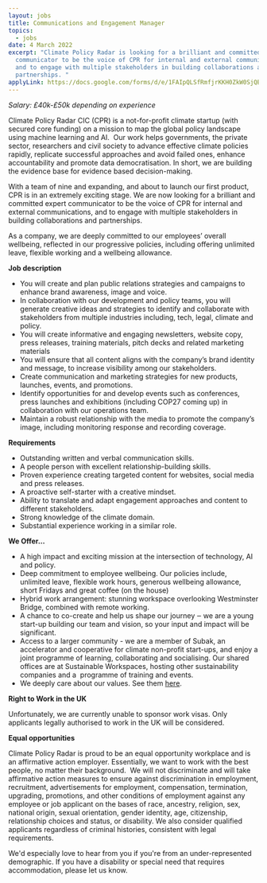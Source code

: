 ```yaml
---
layout: jobs
title: Communications and Engagement Manager
topics:
  - jobs
date: 4 March 2022
excerpt: "Climate Policy Radar is looking for a brilliant and committed expert
  communicator to be the voice of CPR for internal and external communications,
  and to engage with multiple stakeholders in building collaborations and
  partnerships. "
applyLink: https://docs.google.com/forms/d/e/1FAIpQLSfRmfjrKKH0ZkW0SjQBclZ3yRsCtK1OxW3cg34qaSXtl1WNKw/viewform?usp=sf_link
---
```

<!--StartFragment-->

*Salary: £40k-£50k depending on experience*

Climate Policy Radar CIC (CPR) is a not-for-profit climate startup (with secured core funding) on a mission to map the global policy landscape using machine learning and AI.  Our work helps governments, the private sector, researchers and civil society to advance effective climate policies rapidly, replicate successful approaches and avoid failed ones, enhance accountability and promote data democratisation. In short, we are building the evidence base for evidence based decision-making. 

With a team of nine and expanding, and about to launch our first product, CPR is in an extremely exciting stage. We are now looking for a brilliant and committed expert communicator to be the voice of CPR for internal and external communications, and to engage with multiple stakeholders in building collaborations and partnerships. 

As a company, we are deeply committed to our employees’ overall wellbeing, reflected in our progressive policies, including offering unlimited leave, flexible working and a wellbeing allowance. 

**Job description**

* You will create and plan public relations strategies and campaigns to enhance brand awareness, image and voice.
* In collaboration with our development and policy teams, you will generate creative ideas and strategies to identify and collaborate with stakeholders from multiple industries including, tech, legal, climate and policy. 
* You will create informative and engaging newsletters, website copy, press releases, training materials, pitch decks and related marketing materials
* You will ensure that all content aligns with the company’s brand identity and message, to increase visibility among our stakeholders.
* Create communication and marketing strategies for new products, launches, events, and promotions.
* Identify opportunities for and develop events such as conferences, press launches and exhibitions (including COP27 coming up) in collaboration with our operations team.
* Maintain a robust relationship with the media to promote the company’s image, including monitoring response and recording coverage.

**Requirements**

* Outstanding written and verbal communication skills.
* A people person with excellent relationship-building skills.
* Proven experience creating targeted content for websites, social media and press releases.
* A proactive self-starter with a creative mindset.
* Ability to translate and adapt engagement approaches and content to different stakeholders.
* Strong knowledge of the climate domain.
* Substantial experience working in a similar role.

**We Offer...**

* A high impact and exciting mission at the intersection of technology, AI and policy. 
* Deep commitment to employee wellbeing. Our policies include, unlimited leave, flexible work hours, generous wellbeing allowance, short Fridays and great coffee (on the house)
* Hybrid work arrangement: stunning workspace overlooking Westminster Bridge, combined with remote working.
* A chance to co-create and help us shape our journey ‒ we are a young start-up building our team and vision, so your input and impact will be significant.
* Access to a larger community - we are a member of Subak, an accelerator and cooperative for climate non-profit start-ups, and enjoy a joint programme of learning, collaborating and socialising. Our shared offices are at Sustainable Workspaces, hosting other sustainability companies and a  programme of training and events. 
* We deeply care about our values. See them [here](https://climatepolicyradar.org/about#values).

**Right to Work in the UK**

Unfortunately, we are currently unable to sponsor work visas. Only applicants legally authorised to work in the UK will be considered.

**Equal opportunities**

Climate Policy Radar is proud to be an equal opportunity workplace and is an affirmative action employer. Essentially, we want to work with the best people, no matter their background.  We will not discriminate and will take affirmative action measures to ensure against discrimination in employment, recruitment, advertisements for employment, compensation, termination, upgrading, promotions, and other conditions of employment against any employee or job applicant on the bases of race, ancestry, religion, sex, national origin, sexual orientation, gender identity, age, citizenship, relationship choices and status, or disability. We also consider qualified applicants regardless of criminal histories, consistent with legal requirements. 

We'd especially love to hear from you if you're from an under-represented demographic. If you have a disability or special need that requires accommodation, please let us know. 



<!--EndFragment-->